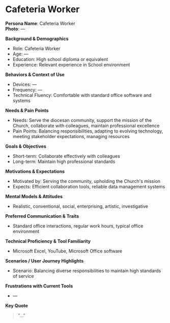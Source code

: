 # Cafeteria Worker

**Persona Name**: Cafeteria Worker  
**Photo**: —  

**Background & Demographics**  
- Role: Cafeteria Worker  
- Age: —  
- Education: High school diploma or equivalent  
- Experience: Relevant experience in School environment  

**Behaviors & Context of Use**  
- Devices: —  
- Frequency: —  
- Technical Fluency: Comfortable with standard office software and systems  

**Needs & Pain Points**  
- Needs: Serve the diocesan community, support the mission of the Church, collaborate with colleagues, maintain professional excellence  
- Pain Points: Balancing responsibilities, adapting to evolving technology, meeting stakeholder expectations, managing resources  

**Goals & Objectives**  
- Short-term: Collaborate effectively with colleagues  
- Long-term: Maintain high professional standards  

**Motivations & Expectations**  
- Motivated by: Serving the community, upholding the Church's mission  
- Expects: Efficient collaboration tools, reliable data management systems  

**Mental Models & Attitudes**  
- Realistic, conventional, social, enterprising, artistic, investigative  

**Preferred Communication & Traits**  
- Standard office interactions, regular work hours, typical office environment  

**Technical Proficiency & Tool Familiarity**  
- Microsoft Excel, YouTube, Microsoft Office software  

**Scenarios / User Journey Highlights**  
- Scenario: Balancing diverse responsibilities to maintain high standards of service  

**Frustrations with Current Tools**  
- —  

**Key Quote**  
> "…" 